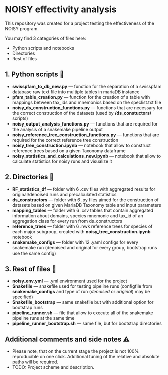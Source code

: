 # NOISY effectivity analysis 
This repository was created for a project testing the effectiveness of the NOISY program. 

You may find 3 categories of files here:
  * Python scripts and notebooks
  * Directories
  * Rest of files

## 1. Python scripts :snake:
  * __swisspfam_to_db_new.py__ — function for the separation of a swisspfam database raw text file into multiple tables in mariaDB instance
  * __pfam_table_creation.py__ — function for the creation of a table with mappings between tax_ids and mnemonics based on the speclist.txt file
  * __noisy_ds_construction_functions.py__ — functions that are necessary for the correct construction of the datasets (used by __/ds_constuctors/__ scripts)
  * __noisy_output_analysis_functions.py__ — functions that are required for the analysis of a snakemake pipeline output
  * __noisy_reference_tree_construction_functions.py__ — functions that are required for the correct reference tree construction
  * __noisy_tree_construction.ipynb__ — notebook that allow to construct reference trees based on a given Taxonomy dataframe
  * __noisy_statistics_and_calculations_new.ipynb__ — notebook that allow to calculate statistics for noisy runs and visualize it

## 2. Directories :file_folder:
  * __RF_statistics_df__ — folder with 6 .csv files with aggregated results for original/denoised runs and precalculated statistics
  * __ds_constructors__ — folder with 6 .py files aimed for the construction of datasets based on given MariaDB Taxonomy table and input parameters
  * __mapping_tables__ — folder with 6 .csv tables that contain aggregated information about domains, species mnemonic and tax_id of an aggregation class for every run from ds_constructors
  * __reference_trees__ — folder with 6 .nwk reference trees for species of each major subgroup, created with __noisy_tree_construction.ipynb__ notebook
  * __snakemake_configs__ — folder with 12 .yaml configs for every snakemake run (denoised and original for every group, bootstrap runs use the same config)

## 3. Rest of files :woozy_face:
  * __noisy_env.yml__ — .yml environment used for the project
  * __Snakefile__ — snakefile used for testing pipeline runs (configfile from __snakemake_configs__ and type of run (_denoised_ or _original_) may be specified)
  * __Snakefile_bootstrap__ — same snakefile but with additional option for bootstrap runs
  * __pipeline_runner.sh__ — file that allow to execute all of the snakemake pipeline runs at the same time
  * __pipeline_runner_bootstrap.sh__ — same file, but for bootstrap directories

## Additional comments and side notes :warning:
  * Please note, that on the current stage the project is not 100% reproducible on one click. Additional tuning of the relative and absolute paths will be required. 
  * TODO: Project scheme and description.
